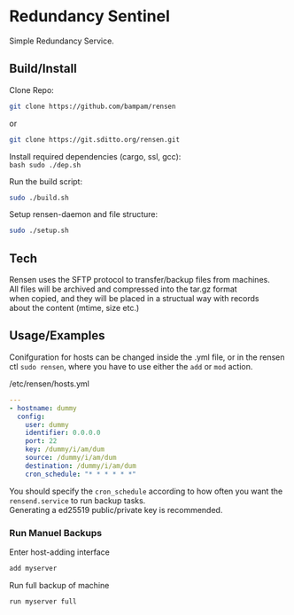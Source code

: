 # Redundancy Sentinel

Simple Redundancy Service.

## Build/Install

Clone Repo:
```bash
git clone https://github.com/bampam/rensen
```
or
```bash
git clone https://git.sditto.org/rensen.git
```

Install required dependencies (cargo, ssl, gcc):     
```bash sudo ./dep.sh ```

Run the build script:     
```bash
sudo ./build.sh
```

Setup rensen-daemon and file structure:
```bash
sudo ./setup.sh
```

## Tech

Rensen uses the SFTP protocol to transfer/backup files from machines.    
All files will be archived and compressed into the tar.gz format  
when copied, and they will be placed in a structual way with records   
about the content (mtime, size etc.)

## Usage/Examples

Conifguration for hosts can be changed inside the .yml file, or in the rensen ctl `sudo rensen`, where you have to use either the `add` or `mod` action.

/etc/rensen/hosts.yml 
```yaml
---
- hostname: dummy
  config: 
    user: dummy 
    identifier: 0.0.0.0
    port: 22
    key: /dummy/i/am/dum
    source: /dummy/i/am/dum
    destination: /dummy/i/am/dum
    cron_schedule: "* * * * * *"
```

You should specify the `cron_schedule` according to how often you want the `rensend.service` to run backup tasks.   
Generating a ed25519 public/private key is recommended.

### Run Manuel Backups 

Enter host-adding interface
```bash
add myserver
```

Run full backup of machine
```bash
run myserver full
```

